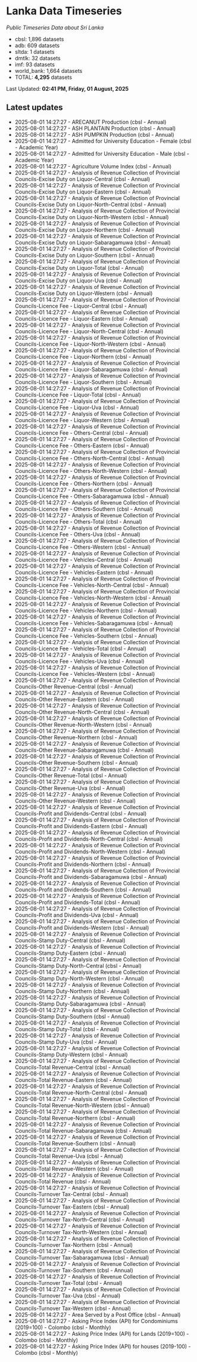 # Lanka Data Timeseries
*Public Timeseries Data about Sri Lanka*

* cbsl: 1,896 datasets
* adb: 609 datasets
* sltda: 1 datasets
* dmtlk: 32 datasets
* imf: 93 datasets
* world_bank: 1,664 datasets
* TOTAL: **4,295** datasets

Last Updated: **02:41 PM, Friday, 01 August, 2025**

## Latest updates

* 2025-08-01 14:27:27 - ARECANUT Production (cbsl - Annual)
* 2025-08-01 14:27:27 - ASH PLANTAIN Production (cbsl - Annual)
* 2025-08-01 14:27:27 - ASH PUMPKIN Production (cbsl - Annual)
* 2025-08-01 14:27:27 - Admitted for University Education - Female (cbsl - Academic Year)
* 2025-08-01 14:27:27 - Admitted for University Education - Male (cbsl - Academic Year)
* 2025-08-01 14:27:27 - Agriculture Volume Index (cbsl - Annual)
* 2025-08-01 14:27:27 - Analysis of Revenue Collection of Provincial Councils-Excise Duty on Liquor-Central (cbsl - Annual)
* 2025-08-01 14:27:27 - Analysis of Revenue Collection of Provincial Councils-Excise Duty on Liquor-Eastern (cbsl - Annual)
* 2025-08-01 14:27:27 - Analysis of Revenue Collection of Provincial Councils-Excise Duty on Liquor-North-Central (cbsl - Annual)
* 2025-08-01 14:27:27 - Analysis of Revenue Collection of Provincial Councils-Excise Duty on Liquor-North-Western (cbsl - Annual)
* 2025-08-01 14:27:27 - Analysis of Revenue Collection of Provincial Councils-Excise Duty on Liquor-Northern (cbsl - Annual)
* 2025-08-01 14:27:27 - Analysis of Revenue Collection of Provincial Councils-Excise Duty on Liquor-Sabaragamuwa (cbsl - Annual)
* 2025-08-01 14:27:27 - Analysis of Revenue Collection of Provincial Councils-Excise Duty on Liquor-Southern (cbsl - Annual)
* 2025-08-01 14:27:27 - Analysis of Revenue Collection of Provincial Councils-Excise Duty on Liquor-Total (cbsl - Annual)
* 2025-08-01 14:27:27 - Analysis of Revenue Collection of Provincial Councils-Excise Duty on Liquor-Uva (cbsl - Annual)
* 2025-08-01 14:27:27 - Analysis of Revenue Collection of Provincial Councils-Excise Duty on Liquor-Western (cbsl - Annual)
* 2025-08-01 14:27:27 - Analysis of Revenue Collection of Provincial Councils-Licence Fee - Liquor-Central (cbsl - Annual)
* 2025-08-01 14:27:27 - Analysis of Revenue Collection of Provincial Councils-Licence Fee - Liquor-Eastern (cbsl - Annual)
* 2025-08-01 14:27:27 - Analysis of Revenue Collection of Provincial Councils-Licence Fee - Liquor-North-Central (cbsl - Annual)
* 2025-08-01 14:27:27 - Analysis of Revenue Collection of Provincial Councils-Licence Fee - Liquor-North-Western (cbsl - Annual)
* 2025-08-01 14:27:27 - Analysis of Revenue Collection of Provincial Councils-Licence Fee - Liquor-Northern (cbsl - Annual)
* 2025-08-01 14:27:27 - Analysis of Revenue Collection of Provincial Councils-Licence Fee - Liquor-Sabaragamuwa (cbsl - Annual)
* 2025-08-01 14:27:27 - Analysis of Revenue Collection of Provincial Councils-Licence Fee - Liquor-Southern (cbsl - Annual)
* 2025-08-01 14:27:27 - Analysis of Revenue Collection of Provincial Councils-Licence Fee - Liquor-Total (cbsl - Annual)
* 2025-08-01 14:27:27 - Analysis of Revenue Collection of Provincial Councils-Licence Fee - Liquor-Uva (cbsl - Annual)
* 2025-08-01 14:27:27 - Analysis of Revenue Collection of Provincial Councils-Licence Fee - Liquor-Western (cbsl - Annual)
* 2025-08-01 14:27:27 - Analysis of Revenue Collection of Provincial Councils-Licence Fee - Others-Central (cbsl - Annual)
* 2025-08-01 14:27:27 - Analysis of Revenue Collection of Provincial Councils-Licence Fee - Others-Eastern (cbsl - Annual)
* 2025-08-01 14:27:27 - Analysis of Revenue Collection of Provincial Councils-Licence Fee - Others-North-Central (cbsl - Annual)
* 2025-08-01 14:27:27 - Analysis of Revenue Collection of Provincial Councils-Licence Fee - Others-North-Western (cbsl - Annual)
* 2025-08-01 14:27:27 - Analysis of Revenue Collection of Provincial Councils-Licence Fee - Others-Northern (cbsl - Annual)
* 2025-08-01 14:27:27 - Analysis of Revenue Collection of Provincial Councils-Licence Fee - Others-Sabaragamuwa (cbsl - Annual)
* 2025-08-01 14:27:27 - Analysis of Revenue Collection of Provincial Councils-Licence Fee - Others-Southern (cbsl - Annual)
* 2025-08-01 14:27:27 - Analysis of Revenue Collection of Provincial Councils-Licence Fee - Others-Total (cbsl - Annual)
* 2025-08-01 14:27:27 - Analysis of Revenue Collection of Provincial Councils-Licence Fee - Others-Uva (cbsl - Annual)
* 2025-08-01 14:27:27 - Analysis of Revenue Collection of Provincial Councils-Licence Fee - Others-Western (cbsl - Annual)
* 2025-08-01 14:27:27 - Analysis of Revenue Collection of Provincial Councils-Licence Fee - Vehicles-Central (cbsl - Annual)
* 2025-08-01 14:27:27 - Analysis of Revenue Collection of Provincial Councils-Licence Fee - Vehicles-Eastern (cbsl - Annual)
* 2025-08-01 14:27:27 - Analysis of Revenue Collection of Provincial Councils-Licence Fee - Vehicles-North-Central (cbsl - Annual)
* 2025-08-01 14:27:27 - Analysis of Revenue Collection of Provincial Councils-Licence Fee - Vehicles-North-Western (cbsl - Annual)
* 2025-08-01 14:27:27 - Analysis of Revenue Collection of Provincial Councils-Licence Fee - Vehicles-Northern (cbsl - Annual)
* 2025-08-01 14:27:27 - Analysis of Revenue Collection of Provincial Councils-Licence Fee - Vehicles-Sabaragamuwa (cbsl - Annual)
* 2025-08-01 14:27:27 - Analysis of Revenue Collection of Provincial Councils-Licence Fee - Vehicles-Southern (cbsl - Annual)
* 2025-08-01 14:27:27 - Analysis of Revenue Collection of Provincial Councils-Licence Fee - Vehicles-Total (cbsl - Annual)
* 2025-08-01 14:27:27 - Analysis of Revenue Collection of Provincial Councils-Licence Fee - Vehicles-Uva (cbsl - Annual)
* 2025-08-01 14:27:27 - Analysis of Revenue Collection of Provincial Councils-Licence Fee - Vehicles-Western (cbsl - Annual)
* 2025-08-01 14:27:27 - Analysis of Revenue Collection of Provincial Councils-Other Revenue-Central (cbsl - Annual)
* 2025-08-01 14:27:27 - Analysis of Revenue Collection of Provincial Councils-Other Revenue-Eastern (cbsl - Annual)
* 2025-08-01 14:27:27 - Analysis of Revenue Collection of Provincial Councils-Other Revenue-North-Central (cbsl - Annual)
* 2025-08-01 14:27:27 - Analysis of Revenue Collection of Provincial Councils-Other Revenue-North-Western (cbsl - Annual)
* 2025-08-01 14:27:27 - Analysis of Revenue Collection of Provincial Councils-Other Revenue-Northern (cbsl - Annual)
* 2025-08-01 14:27:27 - Analysis of Revenue Collection of Provincial Councils-Other Revenue-Sabaragamuwa (cbsl - Annual)
* 2025-08-01 14:27:27 - Analysis of Revenue Collection of Provincial Councils-Other Revenue-Southern (cbsl - Annual)
* 2025-08-01 14:27:27 - Analysis of Revenue Collection of Provincial Councils-Other Revenue-Total (cbsl - Annual)
* 2025-08-01 14:27:27 - Analysis of Revenue Collection of Provincial Councils-Other Revenue-Uva (cbsl - Annual)
* 2025-08-01 14:27:27 - Analysis of Revenue Collection of Provincial Councils-Other Revenue-Western (cbsl - Annual)
* 2025-08-01 14:27:27 - Analysis of Revenue Collection of Provincial Councils-Profit and Dividends-Central (cbsl - Annual)
* 2025-08-01 14:27:27 - Analysis of Revenue Collection of Provincial Councils-Profit and Dividends-Eastern (cbsl - Annual)
* 2025-08-01 14:27:27 - Analysis of Revenue Collection of Provincial Councils-Profit and Dividends-North-Central (cbsl - Annual)
* 2025-08-01 14:27:27 - Analysis of Revenue Collection of Provincial Councils-Profit and Dividends-North-Western (cbsl - Annual)
* 2025-08-01 14:27:27 - Analysis of Revenue Collection of Provincial Councils-Profit and Dividends-Northern (cbsl - Annual)
* 2025-08-01 14:27:27 - Analysis of Revenue Collection of Provincial Councils-Profit and Dividends-Sabaragamuwa (cbsl - Annual)
* 2025-08-01 14:27:27 - Analysis of Revenue Collection of Provincial Councils-Profit and Dividends-Southern (cbsl - Annual)
* 2025-08-01 14:27:27 - Analysis of Revenue Collection of Provincial Councils-Profit and Dividends-Total (cbsl - Annual)
* 2025-08-01 14:27:27 - Analysis of Revenue Collection of Provincial Councils-Profit and Dividends-Uva (cbsl - Annual)
* 2025-08-01 14:27:27 - Analysis of Revenue Collection of Provincial Councils-Profit and Dividends-Western (cbsl - Annual)
* 2025-08-01 14:27:27 - Analysis of Revenue Collection of Provincial Councils-Stamp Duty-Central (cbsl - Annual)
* 2025-08-01 14:27:27 - Analysis of Revenue Collection of Provincial Councils-Stamp Duty-Eastern (cbsl - Annual)
* 2025-08-01 14:27:27 - Analysis of Revenue Collection of Provincial Councils-Stamp Duty-North-Central (cbsl - Annual)
* 2025-08-01 14:27:27 - Analysis of Revenue Collection of Provincial Councils-Stamp Duty-North-Western (cbsl - Annual)
* 2025-08-01 14:27:27 - Analysis of Revenue Collection of Provincial Councils-Stamp Duty-Northern (cbsl - Annual)
* 2025-08-01 14:27:27 - Analysis of Revenue Collection of Provincial Councils-Stamp Duty-Sabaragamuwa (cbsl - Annual)
* 2025-08-01 14:27:27 - Analysis of Revenue Collection of Provincial Councils-Stamp Duty-Southern (cbsl - Annual)
* 2025-08-01 14:27:27 - Analysis of Revenue Collection of Provincial Councils-Stamp Duty-Total (cbsl - Annual)
* 2025-08-01 14:27:27 - Analysis of Revenue Collection of Provincial Councils-Stamp Duty-Uva (cbsl - Annual)
* 2025-08-01 14:27:27 - Analysis of Revenue Collection of Provincial Councils-Stamp Duty-Western (cbsl - Annual)
* 2025-08-01 14:27:27 - Analysis of Revenue Collection of Provincial Councils-Total Revenue-Central (cbsl - Annual)
* 2025-08-01 14:27:27 - Analysis of Revenue Collection of Provincial Councils-Total Revenue-Eastern (cbsl - Annual)
* 2025-08-01 14:27:27 - Analysis of Revenue Collection of Provincial Councils-Total Revenue-North-Central (cbsl - Annual)
* 2025-08-01 14:27:27 - Analysis of Revenue Collection of Provincial Councils-Total Revenue-North-Western (cbsl - Annual)
* 2025-08-01 14:27:27 - Analysis of Revenue Collection of Provincial Councils-Total Revenue-Northern (cbsl - Annual)
* 2025-08-01 14:27:27 - Analysis of Revenue Collection of Provincial Councils-Total Revenue-Sabaragamuwa (cbsl - Annual)
* 2025-08-01 14:27:27 - Analysis of Revenue Collection of Provincial Councils-Total Revenue-Southern (cbsl - Annual)
* 2025-08-01 14:27:27 - Analysis of Revenue Collection of Provincial Councils-Total Revenue-Uva (cbsl - Annual)
* 2025-08-01 14:27:27 - Analysis of Revenue Collection of Provincial Councils-Total Revenue-Western (cbsl - Annual)
* 2025-08-01 14:27:27 - Analysis of Revenue Collection of Provincial Councils-Total Revenue (cbsl - Annual)
* 2025-08-01 14:27:27 - Analysis of Revenue Collection of Provincial Councils-Turnover Tax-Central (cbsl - Annual)
* 2025-08-01 14:27:27 - Analysis of Revenue Collection of Provincial Councils-Turnover Tax-Eastern (cbsl - Annual)
* 2025-08-01 14:27:27 - Analysis of Revenue Collection of Provincial Councils-Turnover Tax-North-Central (cbsl - Annual)
* 2025-08-01 14:27:27 - Analysis of Revenue Collection of Provincial Councils-Turnover Tax-North-Western (cbsl - Annual)
* 2025-08-01 14:27:27 - Analysis of Revenue Collection of Provincial Councils-Turnover Tax-Northern (cbsl - Annual)
* 2025-08-01 14:27:27 - Analysis of Revenue Collection of Provincial Councils-Turnover Tax-Sabaragamuwa (cbsl - Annual)
* 2025-08-01 14:27:27 - Analysis of Revenue Collection of Provincial Councils-Turnover Tax-Southern (cbsl - Annual)
* 2025-08-01 14:27:27 - Analysis of Revenue Collection of Provincial Councils-Turnover Tax-Total (cbsl - Annual)
* 2025-08-01 14:27:27 - Analysis of Revenue Collection of Provincial Councils-Turnover Tax-Uva (cbsl - Annual)
* 2025-08-01 14:27:27 - Analysis of Revenue Collection of Provincial Councils-Turnover Tax-Western (cbsl - Annual)
* 2025-08-01 14:27:27 - Area Served by a Post Office (cbsl - Annual)
* 2025-08-01 14:27:27 - Asking Price Index (API) for Condominiums (2019=100) - Colombo (cbsl - Monthly)
* 2025-08-01 14:27:27 - Asking Price Index (API) for Lands (2019=100) - Colombo (cbsl - Monthly)
* 2025-08-01 14:27:27 - Asking Price Index (API) for houses (2019-100) - Colombo (cbsl - Monthly)
